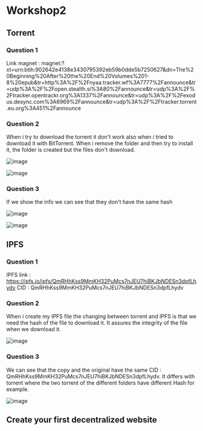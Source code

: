 # Workshop2

## Torrent

### Question 1 

Link magnet : magnet:?xt=urn:btih:902642e4138e3430795392eb59b0dde5b7250627&dn=The%20Beginning%20After%20the%20End%20Volumes%201-8%20epub&tr=http%3A%2F%2Fnyaa.tracker.wf%3A7777%2Fannounce&tr=udp%3A%2F%2Fopen.stealth.si%3A80%2Fannounce&tr=udp%3A%2F%2Ftracker.opentrackr.org%3A1337%2Fannounce&tr=udp%3A%2F%2Fexodus.desync.com%3A6969%2Fannounce&tr=udp%3A%2F%2Ftracker.torrent.eu.org%3A451%2Fannounce

### Question 2

When i try to download the torrent it don't work also when i tried to download it with BitTorrent. When i remove the folder and then try to install it, the folder is created but the files don't download.

![image](https://github.com/Natgru06/Workshop2/assets/108078812/9d5fc7fe-55a1-4d5a-874d-1664da3d206c)

![image](https://github.com/Natgru06/Workshop2/assets/108078812/b4443d23-be41-4903-bb65-36adf4ccf144)

### Question 3

If we show the info we can see that they don't have the same hash 

![image](https://github.com/Natgru06/Workshop2/assets/108078812/f8b41d92-7576-4fa9-bb12-1b332fc4317e)

![image](https://github.com/Natgru06/Workshop2/assets/108078812/36f13bb9-0aa6-4b8f-a352-6831cd24cf9e)



## IPFS

### Question 1

IPFS link : https://ipfs.io/ipfs/QmRHhKss9MmKH32PuMcs7nJEU7hiBKJbNDESn3dpfLhydv
CID : QmRHhKss9MmKH32PuMcs7nJEU7hiBKJbNDESn3dpfLhydv

### Question 2

When i create my IPFS file the changing between torrent and IPFS is that we need the hash of the file to download it. It assures the integrity of the file when we download it.

![image](https://github.com/Natgru06/Workshop2/assets/108078812/ff6a808f-054d-4848-b302-77b7cade1560)


### Question 3

We can see that the copy and the original have the same CID : QmRHhKss9MmKH32PuMcs7nJEU7hiBKJbNDESn3dpfLhydv. It differs with torrent where the two torrent of the different folders have different Hash for example.

![image](https://github.com/Natgru06/Workshop2/assets/108078812/acd374b8-71b4-4577-a16f-1661dffb7bf5)


## Create your first decentralized website
